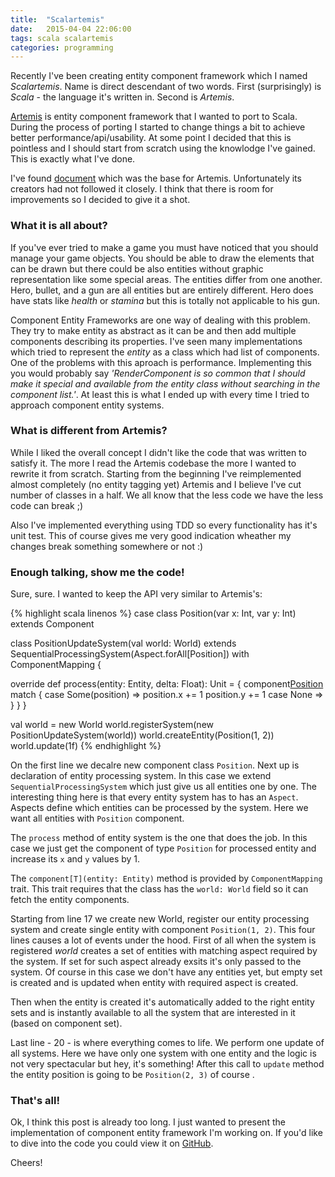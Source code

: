 ```yaml
---
title:  "Scalartemis"
date:   2015-04-04 22:06:00
tags: scala scalartemis
categories: programming
---
```


Recently I've been creating entity component framework which I named _Scalartemis_. Name is direct descendant of two words. First (surprisingly) is _Scala_ - the language it's written in. Second is _Artemis_.

[Artemis][artemis] is entity component framework that I wanted to port to Scala. During the process of porting I started to change things a bit to achieve better performance/api/usability. At some point I decided that this is pointless and I should start from scratch using the knowlodge I've gained. This is exactly what I've done.

I've found [document][fast-entity-system] which was the base for Artemis. Unfortunately its creators had not followed it closely. I think that there is room for improvements so I decided to give it a shot.

### What it is all about?

If you've ever tried to make a game you must have noticed that you should manage your game objects. You should be able to draw the elements that can be drawn but there could be also entities without graphic representation like some special areas. The entities differ from one another. Hero, bullet, and a gun are all entities but are entirely different. Hero does have stats like _health_ or _stamina_ but this is totally not applicable to his gun.

Component Entity Frameworks are one way of dealing with this problem. They try to make entity as abstract as it can be and then add multiple components describing its properties. I've seen many implementations which tried to represent the _entity_ as a class which had list of components. One of the problems with this aproach is performance. Implementing this you would probably say _'RenderComponent is so common that I should make it special and available from the entity class without searching in the component list.'_. At least this is what I ended up with every time I tried to approach component entity systems.

### What is different from Artemis?

While I liked the overall concept I didn't like the code that was written to satisfy it. The more I read the Artemis codebase the more I wanted to rewrite it from scratch. Starting from the beginning I've reimplemented almost completely (no entity tagging yet) Artemis and I believe I've cut number of classes in a half. We all know that the less code we have the less code can break ;)

Also I've implemented everything using TDD so every functionality has it's unit test. This of course gives me very good indication wheather my changes break something somewhere or not :)


### Enough talking, show me the code!

Sure, sure. I wanted to keep the API very similar to Artemis's:

{% highlight scala linenos %}
case class Position(var x: Int, var y: Int) extends Component

class PositionUpdateSystem(val world: World)
      extends SequentialProcessingSystem(Aspect.forAll[Position])
      with ComponentMapping {

  override def process(entity: Entity, delta: Float): Unit = {
    component[Position](entity) match {
      case Some(position) =>
        position.x += 1
        position.y += 1
      case None =>
    }
  }
}

val world = new World
world.registerSystem(new PositionUpdateSystem(world))
world.createEntity(Position(1, 2))
world.update(1f)
{% endhighlight %}

On the first line we decalre new component class `Position`. Next up is declaration of entity processing system. In this case we extend `SequentialProcessingSystem` which just give us all entities one by one. The interesting thing here is that every entity system has to has an `Aspect`. Aspects define which entities can be processed by the system. Here we want all entities with `Position` component.

The `process` method of entity system is the one that does the job. In this case we just get the component of type `Position` for processed entity and increase its `x` and `y` values by 1.

The `component[T](entity: Entity)` method is provided by `ComponentMapping` trait. This trait requires that the class has the `world: World` field so it can fetch the entity components.

Starting from line 17 we create new World, register our entity processing system and create single entity with component `Position(1, 2)`. This four lines causes a lot of events under the hood. First of all when the system is registered _world_ creates a set of entities with matching aspect required by the system. If set for such aspect already exsits it's only passed to the system. Of course in this case we don't have any entities yet, but empty set is created and is updated when entity with required aspect is created.

Then when the entity is created it's automatically added to the right entity sets and is instantly available to all the system that are interested in it (based on component set).

Last line - 20 - is where everything comes to life. We perform one update of all systems. Here we have only one system with one entity and the logic is not very spectacular but hey, it's something! After this call to `update` method the entity position is going to be `Position(2, 3)` of course .

### That's all!

Ok, I think this post is already too long. I just wanted to present the implementation of component entity framework I'm working on. If you'd like to dive into the code you could view it on [GitHub][github].

Cheers!


[artemis]: http://gamadu.com/artemis/
[github]: https://github.com/marad/scalartemis
[fast-entity-system]: http://entity-systems.wikidot.com/fast-entity-component-system
